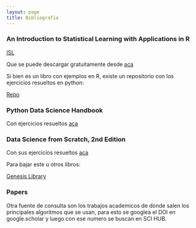 ```yaml
---
layout: page
title: Bibliografia
---
```


### An Introduction to Statistical Learning with Applications in R

[ISL](http://faculty.marshall.usc.edu/gareth-james/ISL/ISL%20Cover%202.jpg)

Que se puede descargar gratuitamente desde [aca](http://faculty.marshall.usc.edu/gareth-james/ISL/)

Si bien es un libro con ejemplos en R, existe un repositorio con los ejercicios resueltos en python:

[Repo](https://github.com/JWarmenhoven/ISLR-python)


### Python Data Science Handbook

[](https://jakevdp.github.io/PythonDataScienceHandbook/figures/PDSH-cover.png)

Con ejercicios resueltos [aca](https://github.com/jakevdp/PythonDataScienceHandbook)


### Data Science from Scratch, 2nd Edition

[](https://i.imgur.com/UMSKVmi.png)

Con sus ejercicios resueltos [aca](https://github.com/joelgrus/data-science-from-scratch)


Para bajar este u otros libros:

[Genesis Library](https://libgen.lc/)

### Papers

Otra fuente de consulta son los trabajos academicos de donde salen los principales algoritmos que se usan, para esto se googlea el DOI en google.scholar y luego con ese numero se buscan en SCI HUB.
